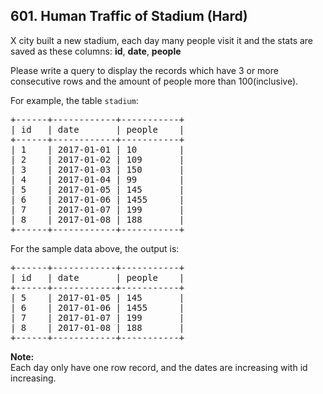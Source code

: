 ## 601. Human Traffic of Stadium (Hard)

<p>X city built a new stadium, each day many people visit it and the stats are saved as these columns: <b>id</b>, <b>date</b>, <b>people</b>
</p><p>
Please write a query to display the records which have 3 or more consecutive rows and the  amount of people more than 100(inclusive).
</p>
 
For example, the table <code>stadium</code>:
<pre>
+------+------------+-----------+
| id   | date       | people    |
+------+------------+-----------+
| 1    | 2017-01-01 | 10        |
| 2    | 2017-01-02 | 109       |
| 3    | 2017-01-03 | 150       |
| 4    | 2017-01-04 | 99        |
| 5    | 2017-01-05 | 145       |
| 6    | 2017-01-06 | 1455      |
| 7    | 2017-01-07 | 199       |
| 8    | 2017-01-08 | 188       |
+------+------------+-----------+
</pre>
<p>
For the sample data above, the output is:
</p>
<pre>
+------+------------+-----------+
| id   | date       | people    |
+------+------------+-----------+
| 5    | 2017-01-05 | 145       |
| 6    | 2017-01-06 | 1455      |
| 7    | 2017-01-07 | 199       |
| 8    | 2017-01-08 | 188       |
+------+------------+-----------+
</pre>
<p>
<b>Note:</b><br/>
Each day only have one row record, and the dates are increasing with id increasing.
</p> 